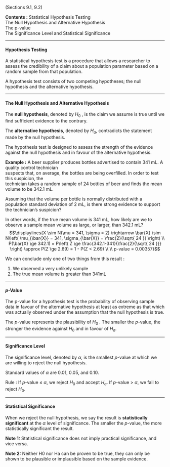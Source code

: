 (Sections 9.1, 9.2)

**Contents :**
	Statistical Hypothesis Testing  
	The Null Hypothesis and Alternative Hypothesis  
	The p-value  
	The Significance Level and Statistical Significance


---
#### Hypothesis Testing

A statistical hypothesis test is a procedure that allows a researcher to assess the credibility of a claim about a population parameter based on a random sample from that population.

A hypothesis test consists of two competing hypotheses; the null hypothesis and the alternative hypothesis.


---
#### The Null Hypothesis and Alternative Hypothesis

The **null hypothesis**, denoted by $H_0$ , is the claim we assume is true until we find sufficient evidence to the contrary.

The **alternative hypothesis**, denoted by $H_{a}$, contradicts the statement made by the null hypothesis.

The hypothesis test is designed to assess the strength of the evidence against the null hypothesis and in favour of the alternative hypothesis.



**Example :** 
A beer supplier produces bottles advertised to contain 341 mL. A quality control technician  
suspects that, on average, the bottles are being overfilled. In order to test this suspicion, the  
technician takes a random sample of 24 bottles of beer and finds the mean volume to be 342.1 mL.  

Assuming that the volume per bottle is normally distributed with a population standard deviation of 2 mL, is there strong evidence to support the technician’s suspicion?  

In other words, if the true mean volume is 341 mL, how likely are we to observe a sample mean volume as large, or larger, than 342.1 mL?
$$\displaylines{X \sim N(\mu = 341, \sigma = 2) \rightarrow \bar{X} \sim N\left( \mu_{\bar{X}} = 341, \sigma_{\bar{X}} = \frac{2}{\sqrt{ 24 }} \right) \\
P(\bar{X} \ge 342.1)  = P\left( Z \ge \frac{342.1-341}{\frac{2}{\sqrt{ 24 }}} \right) \approx P(Z \ge 2.69) = 1 - P(Z < 2.69) \\ \\
p-value = 0.00357}$$

We can conclude only one of two things from this result : 
1. We observed a very unlikely sample
2. The true mean volume is greater than 341mL



---
#### $p$-Value

The p-value for a hypothesis test is the probability of observing sample data in favour of the alternative hypothesis at least as extreme as that which was actually observed under the assumption that the null hypothesis is true.

The $p$-value represents the plausibility of $H_{0}$ . The smaller the $p$-value, the stronger the evidence against $H_{0}$ and in favour of $H_{a}$.



---
#### Significance Level

The significance level, denoted by $\alpha$, is the smallest $p$-value at which we are willing to reject the null hypothesis.

Standard values of $\alpha$ are 0.01, 0.05, and 0.10.

Rule :
	If $p$-value ≤ $\alpha$, we reject $H_{0}$ and accept $H_{a}$.
	If $p$-value > $\alpha$, we fail to reject $H_{0}$.



---
#### Statistical Significance

When we reject the null hypothesis, we say the result is **statistically significant** at the $\alpha$ level of significance. The smaller the $p$-value, the more statistically significant the result.

**Note 1:** 
	Statistical significance does not imply practical significance, and vice versa.  

**Note 2:** 
	Neither H0 nor Ha can be proven to be true, they can only be shown to be plausible or implausible based on the sample evidence.
